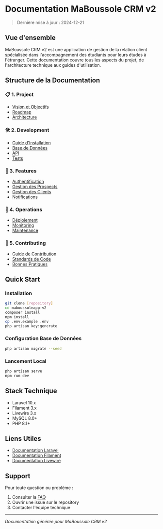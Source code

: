 # Documentation MaBoussole CRM v2

> Dernière mise à jour : 2024-12-21

## Vue d'ensemble
MaBoussole CRM v2 est une application de gestion de la relation client spécialisée dans l'accompagnement des étudiants pour leurs études à l'étranger. Cette documentation couvre tous les aspects du projet, de l'architecture technique aux guides d'utilisation.

## Structure de la Documentation

### 📋 1. Project
- [Vision et Objectifs](./vision.md)
- [Roadmap](./roadmap.md)
- [Architecture](./architecture.md)

### 🛠 2. Development
- [Guide d'Installation](../2-development/setup.md)
- [Base de Données](../2-development/database.md)
- [API](../2-development/api.md)
- [Tests](../2-development/testing.md)

### 🔧 3. Features
- [Authentification](../3-features/authentication.md)
- [Gestion des Prospects](../3-features/prospects.md)
- [Gestion des Clients](../3-features/clients.md)
- [Notifications](../3-features/notifications.md)

### 🚀 4. Operations
- [Déploiement](../4-operations/deployment.md)
- [Monitoring](../4-operations/monitoring.md)
- [Maintenance](../4-operations/maintenance.md)

### 👥 5. Contributing
- [Guide de Contribution](../5-contributing/guidelines.md)
- [Standards de Code](../5-contributing/code-style.md)
- [Bonnes Pratiques](../5-contributing/best-practices.md)

## Quick Start

### Installation
```bash
git clone [repository]
cd maboussoleapp-v2
composer install
npm install
cp .env.example .env
php artisan key:generate
```

### Configuration Base de Données
```bash
php artisan migrate --seed
```

### Lancement Local
```bash
php artisan serve
npm run dev
```

## Stack Technique
- Laravel 10.x
- Filament 3.x
- Livewire 3.x
- MySQL 8.0+
- PHP 8.1+

## Liens Utiles
- [Documentation Laravel](https://laravel.com/docs)
- [Documentation Filament](https://filamentphp.com/docs)
- [Documentation Livewire](https://livewire.laravel.com/docs)

## Support
Pour toute question ou problème :
1. Consulter la [FAQ](./faq.md)
2. Ouvrir une issue sur le repository
3. Contacter l'équipe technique

---
*Documentation générée pour MaBoussole CRM v2*
